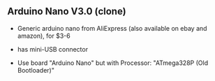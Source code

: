 ## Arduino Nano V3.0 (clone)

- Generic arduino nano from AliExpress (also available on ebay and
  amazon), for $3-6

- has mini-USB connector

- Use board "Arduino Nano" but with Processor: "ATmega328P (Old Bootloader)"
